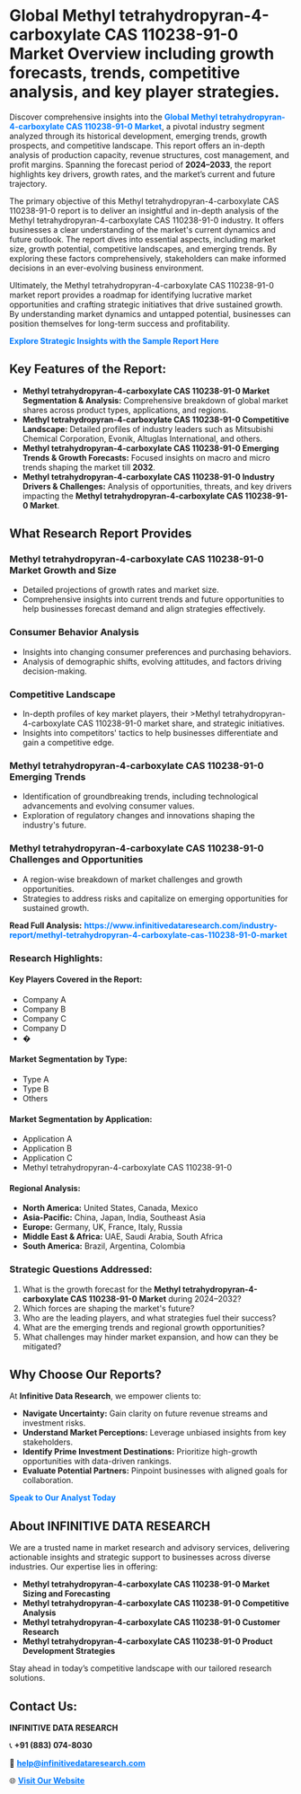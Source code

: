 <h1>Global Methyl tetrahydropyran-4-carboxylate CAS 110238-91-0 Market Overview including growth forecasts, trends, competitive analysis, and key player strategies.</h1>
<p>
Discover comprehensive insights into the 
<a href="https://www.infinitivedataresearch.com/industry-report/methyl-tetrahydropyran-4-carboxylate-cas-110238-91-0-market" rel="dofollow" style="color: #007BFF; text-decoration: none;"><strong>Global Methyl tetrahydropyran-4-carboxylate CAS 110238-91-0 Market</strong></a>, a pivotal industry segment analyzed through its historical development, emerging trends, growth prospects, and competitive landscape. This report offers an in-depth analysis of production capacity, revenue structures, cost management, and profit margins. Spanning the forecast period of <strong>2024–2033</strong>, the report highlights key drivers, growth rates, and the market’s current and future trajectory.
</p>
<p>
The primary objective of this Methyl tetrahydropyran-4-carboxylate CAS 110238-91-0 report is to deliver an insightful and in-depth analysis of the Methyl tetrahydropyran-4-carboxylate CAS 110238-91-0 industry. It offers businesses a clear understanding of the market's current dynamics and future outlook. The report dives into essential aspects, including market size, growth potential, competitive landscapes, and emerging trends. By exploring these factors comprehensively, stakeholders can make informed decisions in an ever-evolving business environment.
</p>
<p>
Ultimately, the Methyl tetrahydropyran-4-carboxylate CAS 110238-91-0 market report provides a roadmap for identifying lucrative market opportunities and crafting strategic initiatives that drive sustained growth. By understanding market dynamics and untapped potential, businesses can position themselves for long-term success and profitability.
</p>
<p>
<a href="https://www.infinitivedataresearch.com/request-sample/reportId=107466" style="color: #007BFF; text-decoration: none;"><strong>Explore Strategic Insights with the Sample Report Here</strong></a>
</p>

<h2>Key Features of the Report:</h2>
<ul>
<li><strong>Methyl tetrahydropyran-4-carboxylate CAS 110238-91-0 Market Segmentation & Analysis:</strong> Comprehensive breakdown of global market shares across product types, applications, and regions.</li>
<li><strong>Methyl tetrahydropyran-4-carboxylate CAS 110238-91-0 Competitive Landscape:</strong> Detailed profiles of industry leaders such as Mitsubishi Chemical Corporation, Evonik, Altuglas International, and others.</li>
<li><strong>Methyl tetrahydropyran-4-carboxylate CAS 110238-91-0 Emerging Trends & Growth Forecasts:</strong> Focused insights on macro and micro trends shaping the market till <strong>2032</strong>.</li>
<li><strong>Methyl tetrahydropyran-4-carboxylate CAS 110238-91-0 Industry Drivers & Challenges:</strong> Analysis of opportunities, threats, and key drivers impacting the <strong>Methyl tetrahydropyran-4-carboxylate CAS 110238-91-0 Market</strong>.</li>
</ul>

<h2>What Research Report Provides</h2>
<h3>Methyl tetrahydropyran-4-carboxylate CAS 110238-91-0 Market Growth and Size</h3>
<ul>
<li>Detailed projections of growth rates and market size.</li>
<li>Comprehensive insights into current trends and future opportunities to help businesses forecast demand and align strategies effectively.</li>
</ul>

<h3>Consumer Behavior Analysis</h3>
<ul>
<li>Insights into changing consumer preferences and purchasing behaviors.</li>
<li>Analysis of demographic shifts, evolving attitudes, and factors driving decision-making.</li>
</ul>

<h3>Competitive Landscape</h3>
<ul>
<li>In-depth profiles of key market players, their >Methyl tetrahydropyran-4-carboxylate CAS 110238-91-0 market share, and strategic initiatives.</li>
<li>Insights into competitors' tactics to help businesses differentiate and gain a competitive edge.</li>
</ul>

<h3>Methyl tetrahydropyran-4-carboxylate CAS 110238-91-0 Emerging Trends</h3>
<ul>
<li>Identification of groundbreaking trends, including technological advancements and evolving consumer values.</li>
<li>Exploration of regulatory changes and innovations shaping the industry's future.</li>
</ul>

<h3>Methyl tetrahydropyran-4-carboxylate CAS 110238-91-0 Challenges and Opportunities</h3>
<ul>
<li>A region-wise breakdown of market challenges and growth opportunities.</li>
<li>Strategies to address risks and capitalize on emerging opportunities for sustained growth.</li>
</ul>
<p><strong>Read Full Analysis:</strong> <a href="https://www.infinitivedataresearch.com/industry-report/methyl-tetrahydropyran-4-carboxylate-cas-110238-91-0-market" rel="dofollow" style="color: #007BFF; text-decoration: none;"><strong>https://www.infinitivedataresearch.com/industry-report/methyl-tetrahydropyran-4-carboxylate-cas-110238-91-0-market</strong></a></p>
<h3>Research Highlights:</h3>
<h4>Key Players Covered in the Report:</h4>
<ul><li>Company A</li><li>Company B</li><li>Company C</li><li>Company D</li><li>�</li></ul>
<h4>Market Segmentation by Type:</h4>
<ul><li>Type A</li><li>Type B</li><li>Others</li></ul>
<h4>Market Segmentation by Application:</h4>
<ul><li>Application A</li><li>Application B</li><li>Application C</li><li>Methyl tetrahydropyran-4-carboxylate CAS 110238-91-0</li></ul>

<h4>Regional Analysis:</h4>
<ul>
<li><strong>North America:</strong> United States, Canada, Mexico</li>
<li><strong>Asia-Pacific:</strong> China, Japan, India, Southeast Asia</li>
<li><strong>Europe:</strong> Germany, UK, France, Italy, Russia</li>
<li><strong>Middle East & Africa:</strong> UAE, Saudi Arabia, South Africa</li>
<li><strong>South America:</strong> Brazil, Argentina, Colombia</li>
</ul>

<h3>Strategic Questions Addressed:</h3>
<ol>
<li>What is the growth forecast for the <strong>Methyl tetrahydropyran-4-carboxylate CAS 110238-91-0 Market</strong> during 2024–2032?</li>
<li>Which forces are shaping the market's future?</li>
<li>Who are the leading players, and what strategies fuel their success?</li>
<li>What are the emerging trends and regional growth opportunities?</li>
<li>What challenges may hinder market expansion, and how can they be mitigated?</li>
</ol>

<h2>Why Choose Our Reports?</h2>
<p>At <strong>Infinitive Data Research</strong>, we empower clients to:</p>
<ul>
<li><strong>Navigate Uncertainty:</strong> Gain clarity on future revenue streams and investment risks.</li>
<li><strong>Understand Market Perceptions:</strong> Leverage unbiased insights from key stakeholders.</li>
<li><strong>Identify Prime Investment Destinations:</strong> Prioritize high-growth opportunities with data-driven rankings.</li>
<li><strong>Evaluate Potential Partners:</strong> Pinpoint businesses with aligned goals for collaboration.</li>
</ul>
<p><a href="https://www.infinitivedataresearch.com/industry-report/methyl-tetrahydropyran-4-carboxylate-cas-110238-91-0-market" rel="dofollow" style="color: #007BFF; text-decoration: none;"><strong>Speak to Our Analyst Today</strong></a></p>

<h2>About INFINITIVE DATA RESEARCH</h2>
<p>We are a trusted name in market research and advisory services, delivering actionable insights and strategic support to businesses across diverse industries. Our expertise lies in offering:</p>
<ul>
<li><strong>Methyl tetrahydropyran-4-carboxylate CAS 110238-91-0 Market Sizing and Forecasting</strong></li>
<li><strong>Methyl tetrahydropyran-4-carboxylate CAS 110238-91-0 Competitive Analysis</strong></li>
<li><strong>Methyl tetrahydropyran-4-carboxylate CAS 110238-91-0 Customer Research</strong></li>
<li><strong>Methyl tetrahydropyran-4-carboxylate CAS 110238-91-0 Product Development Strategies</strong></li>
</ul>
<p>Stay ahead in today’s competitive landscape with our tailored research solutions.</p>

<h2>Contact Us:</h2>
<p><strong>INFINITIVE DATA RESEARCH</strong></p>
<p>📞 <strong>+91 (883) 074-8030</strong></p>
<p>📧 <strong><a href="mailto:help@infinitivedataresearch.com" style="color: #007BFF;">help@infinitivedataresearch.com</a></strong></p>
<p>🌐 <strong><a href="https://www.infinitivedataresearch.com" rel="dofollow" style="color: #007BFF;">Visit Our Website</a></strong></p>